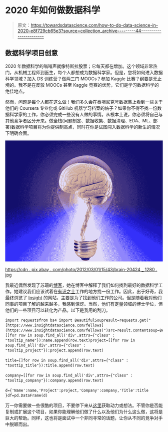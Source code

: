 # 2020 年如何做数据科学

> 原文：<https://towardsdatascience.com/how-to-do-data-science-in-2020-e8f729cb65e3?source=collection_archive---------44----------------------->

## 数据科学项目创意

2020 年数据科学的嗡嗡声就像特斯拉股票；它每天都在增加。这个领域非常热门，从机械工程师到医生，每个人都想成为数据科学家。但是，您将如何进入数据科学领域？加入 DS 训练营？做两三门 MOOCs？参加 Kaggle 比赛？纲要是无止境的。我不是在反驳 MOOCs 甚至 Kaggle 竞赛的优势，它们是学习数据科学的绝佳地点。

然而，问题是每个人都在这么做！我们多久会在泰坦尼克号数据集上看到一些关于他们的 Coursera 专业化或 GitHub 机器学习档案的帖子？如果你不得不找一份数据科学家的工作，你必须完成一些没有人做的事情。从根本上说，你必须将自己与其他竞争者区分开来。做全栈(问题制定、数据收集、数据清理、EDA、ML、部署)数据科学项目将为你提供制高点，同时在你是试图闯入数据科学的新生的情况下明确会面。

![](img/9cbadf849cdf654d0ed95a48b037a608.png)

[https://cdn . pix abay . com/photo/2012/03/01/15/43/brain-20424 _ 1280 . jpg](https://cdn.pixabay.com/photo/2012/03/01/15/43/brain-20424_1280.jpg)

我最近偶然发现了苏珊的[博客](https://datasciencecareermap.com/2019/05/28/how-to-find-the-best-data-science-jobs-the-insight-hack/)，她在博客中解释了我们如何找到最好的数据科学工作。她建议我们应该试着在[有识之士](https://www.insightdatascience.com/)工作的地方找一份工作。因此，出于好奇，我最终浏览了 [Insight](https://medium.com/u/7b169ef2b4c1?source=post_page-----e8f729cb65e3--------------------------------) 的网站，主要是为了找到他们工作的公司。但是随着我对他们同事的项目了解的越来越多，我感到惊讶。当然，他们有定量领域的博士学位，但他们的一些项目可以转化为产品。以下是我用的刮刀。

```
import requestsfrom bs4 import BeautifulSoupresult=requests.get("[https://www.insightdatascience.com/fellows](https://www.insightdatascience.com/fellows)")src=result.contentsoup=BeautifulSoup(src,'lxml')div=soup.divname=[]for row in soup.find_all('div',attrs={"class" : "tooltip_name"}):name.append(row.text)project=[]for row in soup.find_all('div',attrs={"class" : "tooltip_project"}):project.append(row.text)

title=[]for row in soup.find_all('div',attrs={"class" : "toottip_title"}):title.append(row.text)

company=[]for row in soup.find_all('div',attrs={"class" : "tooltip_company"}):company.append(row.text)

d={'Name':name,'Project':project,'Company':company,'Title':title }df=pd.DataFrame(d)
```

万一你需要做一些很酷的项目，不要停下来从[这里](https://drive.google.com/file/d/1tL8dm8z1TSgm1erma0PB3K-ytMRGAh98/view?usp=sharing)获取动力或想法。不管你是否能复制或扩展这个项目，如果你能理解他们做了什么以及他们为什么这么做，这将是巨大的帮助。同样，这也将是面试中一个非同寻常的话题，让你从不同的竞争对手中脱颖而出。